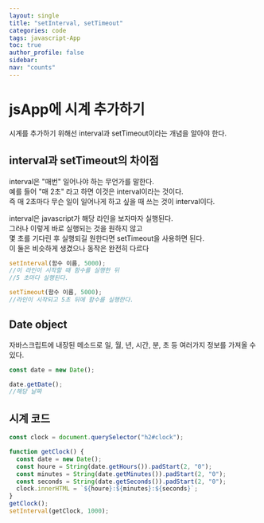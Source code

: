 ```yaml
---
layout: single
title: "setInterval, setTimeout"
categories: code
tags: javascript-App
toc: true
author_profile: false
sidebar:
nav: "counts"
---
```


# jsApp에 시계 추가하기

시계를 추가하기 위해선
interval과 setTimeout이라는 개념을 알아야 한다.

## interval과 setTimeout의 차이점

interval은 "매번" 일어나야 하는 무언가를 말한다.<br>
예를 들어 "매 2초" 라고 하면 이것은 interval이라는 것이다.<br>
즉 매 2초마다 무슨 일이 일어나게 하고 싶을 때 쓰는 것이 interval이다.<br>

interval은 javascript가 해당 라인을 보자마자 실행된다.<br>
그러나 이렇게 바로 실행되는 것을 원하지 않고<br>
몇 초를 기다린 후 실행되길 원한다면 setTimeout을 사용하면 된다.<br>
이 둘은 비슷하게 생겼으나 동작은 완전히 다르다

```javascript
setInterval(함수 이름, 5000);
//이 라인이 시작할 때 함수를 실행한 뒤
//5 초마다 실행된다.
```

```javascript
setTimeout(함수 이름, 5000);
//라인이 시작되고 5초 뒤에 함수를 실행한다.
```

## Date object

자바스크립트에 내장된 메소드로 일, 월, 년, 시간, 분, 초 등 여러가지 정보를 가져올 수 있다.

```javascript
const date = new Date();

date.getDate();
//해당 날짜
```

## 시계 코드

```javascript
const clock = document.querySelector("h2#clock");

function getClock() {
  const date = new Date();
  const houre = String(date.getHours()).padStart(2, "0");
  const minutes = String(date.getMinutes()).padStart(2, "0");
  const seconds = String(date.getSeconds()).padStart(2, "0");
  clock.innerHTML = `${houre}:${minutes}:${seconds}`;
}
getClock();
setInterval(getClock, 1000);
```

